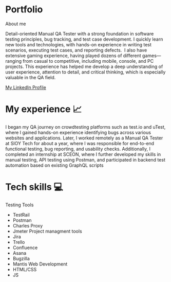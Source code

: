 # Portfolio

About me

Detail-oriented Manual QA Tester with a strong  foundation in software testing principles, bug tracking, and test case development. I quickly 
learn new tools and technologies, with hands-on experience in writing test scenarios, executing 
test cases, and reporting defects.  I also have extensive gaming experience, having 
played dozens of different games—ranging from casual to competitive, including mobile, console, 
and PC projects. This experience has helped me develop a deep understanding of user 
experience, attention to detail, and critical thinking, which is especially valuable in the QA field.

[My LinkedIn Profile](https://www.linkedin.com/in/andranik-hambartsumyan/)

# My experience 📈

I began my QA journey on crowdtesting platforms such as test.io and uTest, where I gained hands-on experience identifying bugs across various websites and applications.
Later, I worked remotely as a Manual QA Tester at SIOY Tech for about a year, where I was responsible for end-to-end functional testing, bug reporting, and usability checks.
Additionally, I completed an internship at SCEON, where I further developed my skills in manual testing, API testing using Postman, and participated in backend test automation based on existing GraphQL scripts

# Tech skills 💻

 Testing Tools
  - TestRail
  - Postman
  - Charles Proxy
  - Jmeter
 Project managment tools
  - Jira
  - Trello
  - Confluence
  - Asana
  - Bugzilla
  - Mantis
 Web Development
  - HTML/CSS
  - JS
